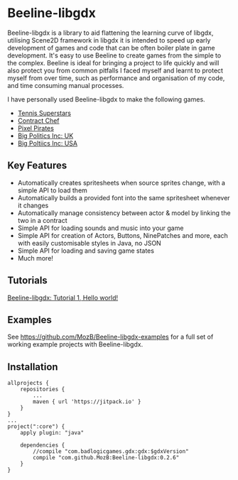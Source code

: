 # Beeline-libgdx

Beeline-libgdx is a library to aid flattening the learning curve of libgdx, utilising Scene2D framework in libgdx it is intended to speed up early development of games and code that can be often boiler plate in game development.  It's easy to use Beeline to create games from the simple to the complex.  Beeline is ideal for bringing a project to life quickly and will also protect you from common pitfalls I faced myself and learnt to protect myself from over time, such as performance and organisation of my code, and time consuming manual processes.

I have personally used Beeline-libgdx to make the following games.

* [Tennis Superstars](https://play.google.com/store/apps/details?id=com.moz.tennis)
* [Contract Chef](https://play.google.com/store/apps/details?id=com.moz.chef)
* [Pixel Pirates](https://play.google.com/store/apps/details?id=com.moz.pixelpirates)
* [Big Politics Inc: UK](https://play.google.com/store/apps/details?id=com.moz.politics)
* [Big Poltiics Inc: USA](https://play.google.com/store/apps/details?id=com.moz.politics.us)

## Key Features

* Automatically creates spritesheets when source sprites change, with a simple API to load them
* Automatically builds a provided font into the same spritesheet whenever it changes
* Automatically manage consistency between actor & model by linking the two in a contract
* Simple API for loading sounds and music into your game
* Simple API for creation of Actors, Buttons, NinePatches and more, each with easily customisable styles in Java, no JSON
* Simple API for loading and saving game states
* Much more!

## Tutorials
[Beeline-libgdx: Tutorial 1, Hello world!](http://trailblaze.games/2020/03/22/beeline-libgdx-tutorial-1-hello-world/)

## Examples
See https://github.com/MozB/Beeline-libgdx-examples for a full set of working example projects with Beeline-libgdx.

## Installation

```
allprojects {
    repositories {
        ...
        maven { url 'https://jitpack.io' }
    }
}
...
project(":core") {
    apply plugin: "java"

    dependencies {
        //compile "com.badlogicgames.gdx:gdx:$gdxVersion"
        compile "com.github.MozB:Beeline-libgdx:0.2.6"
    }
}
```
